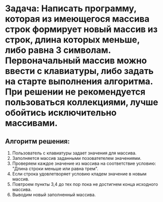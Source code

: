 # Задача: Написать программу, которая из имеющегося массива строк формирует новый массив из строк, длина которых меньше, либо равна 3 символам. Первоначальный массив можно ввести с клавиатуры, либо задать на старте выполнения алгоритма. При решении не рекомендуется пользоваться коллекциями, лучше обойтись исключительно массивами.
## Алгоритм решения:
1. Пользователь с клавиатуры задает значения для массива.
2. Заполняется массив заданными позоватетелем значениями.
3. Проверяем каждое значение из массива на соответствие условию: "Длина строки меньше или равна трем".
4. Если строка удовлетворяет условию кладем значение в новым массив.
5. Повтроем пункты 3,4 до тех пор пока не достигнем конца исходного массива.
6. Выводим новый заполненный массива.


